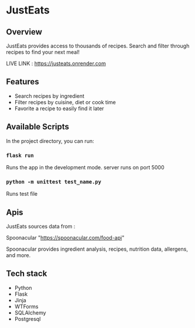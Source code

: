 # JustEats

## Overview

JustEats provides access to thousands of recipes. Search and filter through recipes to find your next meal!

LIVE LINK : https://justeats.onrender.com

## Features

- Search recipes by ingredient
- Filter recipes by cuisine, diet or cook time 
- Favorite a recipe to easily find it later

## Available Scripts

In the project directory, you can run:

### `flask run`

Runs the app in the development mode.
server runs on port 5000

### `python -m unittest test_name.py`

Runs test file 

## Apis

JustEats sources data from :

Spoonacular 
"https://spoonacular.com/food-api"

Spoonacular provides ingredient analysis, recipes, nutrition data, allergens, and more. 


## Tech stack

- Python
- Flask
- Jinja
- WTForms
- SQLAlchemy
- Postgresql

